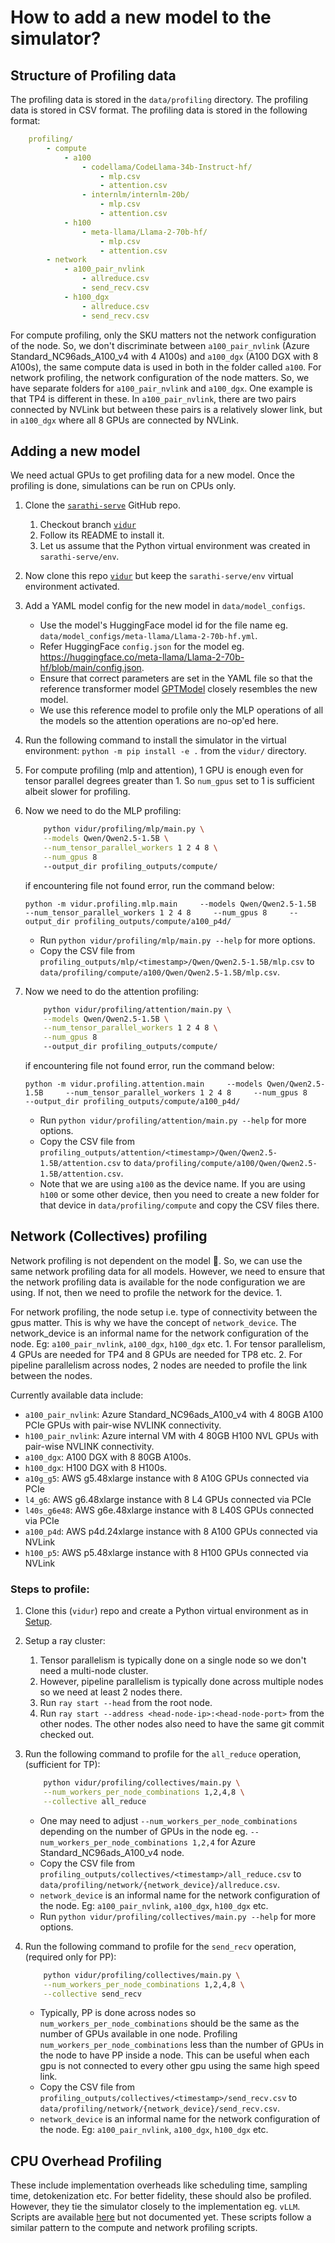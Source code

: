 # How to add a new model to the simulator?

## Structure of Profiling data

The profiling data is stored in the `data/profiling` directory. The profiling data is stored in CSV format. The profiling data is stored in the following format:

```yaml
    profiling/
        - compute
            - a100
                - codellama/CodeLlama-34b-Instruct-hf/
                    - mlp.csv
                    - attention.csv
                - internlm/internlm-20b/
                    - mlp.csv
                    - attention.csv
            - h100
                - meta-llama/Llama-2-70b-hf/
                    - mlp.csv
                    - attention.csv
        - network
            - a100_pair_nvlink
                - allreduce.csv
                - send_recv.csv
            - h100_dgx
                - allreduce.csv
                - send_recv.csv
```

For compute profiling, only the SKU matters not the network configuration of the node. So, we don't discriminate between `a100_pair_nvlink` (Azure Standard_NC96ads_A100_v4 with 4 A100s) and `a100_dgx` (A100 DGX with 8 A100s), the same compute data is used in both in the folder called `a100`.
For network profiling, the network configuration of the node matters. So, we have separate folders for `a100_pair_nvlink` and `a100_dgx`. One example is that TP4 is different in these. In `a100_pair_nvlink`, there are two pairs connected by NVLink but between these pairs is a relatively slower link, but in `a100_dgx` where all 8 GPUs are connected by NVLink.

## Adding a new model

We need actual GPUs to get profiling data for a new model. Once the profiling is done, simulations can be run on CPUs only.

1. Clone the [`sarathi-serve`](https://github.com/microsoft/sarathi-serve) GitHub repo.
    1. Checkout branch [`vidur`](https://github.com/microsoft/sarathi-serve/tree/vidur)
    1. Follow its README to install it.
    1. Let us assume that the Python virtual environment was created in `sarathi-serve/env`.
1. Now clone this repo [`vidur`](https://github.com/microsoft/vidur) but keep the `sarathi-serve/env` virtual environment activated.
1. Add a YAML model config for the new model in `data/model_configs`.
    - Use the model's HuggingFace model id for the file name eg. `data/model_configs/meta-llama/Llama-2-70b-hf.yml`.
    - Refer HuggingFace `config.json` for the model eg. <https://huggingface.co/meta-llama/Llama-2-70b-hf/blob/main/config.json>.
    - Ensure that correct parameters are set in the YAML file so that the reference transformer model [GPTModel](vidur/profiling/mlp/mlp_impl.py) closely resembles the new model.
    - We use this reference model to profile only the MLP operations of all the models so the attention operations are no-op'ed here.
1. Run the following command to install the simulator in the virtual environment: `python -m pip install -e .` from the `vidur/` directory.
1. For compute profiling (mlp and attention), 1 GPU is enough even for tensor parallel degrees greater than 1. So `num_gpus` set to 1 is sufficient albeit slower for profiling.
1. Now we need to do the MLP profiling:

    ```bash
        python vidur/profiling/mlp/main.py \
        --models Qwen/Qwen2.5-1.5B \
        --num_tensor_parallel_workers 1 2 4 8 \
        --num_gpus 8
        --output_dir profiling_outputs/compute/
    ```
    if encountering file not found error, run the command below:
    ```
    python -m vidur.profiling.mlp.main     --models Qwen/Qwen2.5-1.5B     --num_tensor_parallel_workers 1 2 4 8     --num_gpus 8     --output_dir profiling_outputs/compute/a100_p4d/ 
    ```

    - Run `python vidur/profiling/mlp/main.py --help` for more options.
    - Copy the CSV file from `profiling_outputs/mlp/<timestamp>/Qwen/Qwen2.5-1.5B/mlp.csv` to `data/profiling/compute/a100/Qwen/Qwen2.5-1.5B/mlp.csv`.
1. Now we need to do the attention profiling:

    ```bash
        python vidur/profiling/attention/main.py \
        --models Qwen/Qwen2.5-1.5B \
        --num_tensor_parallel_workers 1 2 4 8 \
        --num_gpus 8
        --output_dir profiling_outputs/compute/
    ```
    if encountering file not found error, run the command below:
    ```
    python -m vidur.profiling.attention.main     --models Qwen/Qwen2.5-1.5B     --num_tensor_parallel_workers 1 2 4 8     --num_gpus 8     --output_dir profiling_outputs/compute/a100_p4d/ 
    ```

    - Run `python vidur/profiling/attention/main.py --help` for more options.
    - Copy the CSV file from `profiling_outputs/attention/<timestamp>/Qwen/Qwen2.5-1.5B/attention.csv` to `data/profiling/compute/a100/Qwen/Qwen2.5-1.5B/attention.csv`.
    - Note that we are using `a100` as the device name. If you are using `h100` or some other device, then you need to create a new folder for that device in `data/profiling/compute` and copy the CSV files there.

## Network (Collectives) profiling

Network profiling is not dependent on the model 🎉. So, we can use the same network profiling data for all models. However, we need to ensure that the network profiling data is available for the node configuration we are using. If not, then we need to profile the network for the device. 1.

For network profiling, the node setup i.e. type of connectivity between the gpus matter. This is why we have the concept of `network_device`. The network_device is an informal name for the network configuration of the node. Eg: `a100_pair_nvlink`, `a100_dgx`, `h100_dgx` etc.
    1. For tensor parallelism, 4 GPUs are needed for TP4 and 8 GPUs are needed for TP8 etc.
    2. For pipeline parallelism across nodes, 2 nodes are needed to profile the link between the nodes.

Currently available data include:

- `a100_pair_nvlink`: Azure Standard_NC96ads_A100_v4 with 4 80GB A100 PCIe GPUs with pair-wise NVLINK connectivity.
- `h100_pair_nvlink`: Azure internal VM with 4 80GB H100 NVL GPUs with pair-wise NVLINK connectivity.
- `a100_dgx`: A100 DGX with 8 80GB A100s.
- `h100_dgx`: H100 DGX with 8 H100s.
- `a10g_g5`: AWS g5.48xlarge instance with 8 A10G GPUs connected via PCIe
- `l4_g6`: AWS g6.48xlarge instance with 8 L4 GPUs connected via PCIe
- `l40s_g6e48`: AWS g6e.48xlarge instance with 8 L40S GPUs connected via PCIe
- `a100_p4d`: AWS p4d.24xlarge instance with 8 A100 GPUs connected via NVLink
- `h100_p5`: AWS p5.48xlarge instance with 8 H100 GPUs connected via NVLink 

### Steps to profile:

1. Clone this (`vidur`) repo and create a Python virtual environment as in [Setup](README.md).
1. Setup a ray cluster:
    1. Tensor parallelism is typically done on a single node so we don't need a multi-node cluster.
    1. However, pipeline parallelism is typically done across multiple nodes so we need at least 2 nodes there.
    1. Run `ray start --head` from the root node.
    1. Run `ray start --address <head-node-ip>:<head-node-port>` from the other nodes. The other nodes also need to have the same git commit checked out.
1. Run the following command to profile for the `all_reduce` operation, (sufficient for TP):

    ```bash
        python vidur/profiling/collectives/main.py \
        --num_workers_per_node_combinations 1,2,4,8 \
        --collective all_reduce
    ```

    - One may need to adjust `--num_workers_per_node_combinations` depending on the number of GPUs in the node eg. `--num_workers_per_node_combinations 1,2,4` for Azure Standard_NC96ads_A100_v4 node.
    - Copy the CSV file from `profiling_outputs/collectives/<timestamp>/all_reduce.csv` to `data/profiling/network/{network_device}/allreduce.csv`.
    - `network_device` is an informal name for the network configuration of the node. Eg: `a100_pair_nvlink`, `a100_dgx`, `h100_dgx` etc.
    - Run `python vidur/profiling/collectives/main.py --help` for more options.
1. Run the following command to profile for the `send_recv` operation, (required only for PP):

    ```bash
        python vidur/profiling/collectives/main.py \
        --num_workers_per_node_combinations 1,2,4,8 \
        --collective send_recv
    ```

    - Typically, PP is done across nodes so `num_workers_per_node_combinations` should be the same as the number of GPUs available in one node. Profiling `num_workers_per_node_combinations` less than the number of GPUs in the node to have PP inside a node. This can be useful when each gpu is not connected to every other gpu using the same high speed link.
    - Copy the CSV file from `profiling_outputs/collectives/<timestamp>/send_recv.csv` to `data/profiling/network/{network_device}/send_recv.csv`.
    - `network_device` is an informal name for the network configuration of the node. Eg: `a100_pair_nvlink`, `a100_dgx`, `h100_dgx` etc.

## CPU Overhead Profiling

These include implementation overheads like scheduling time, sampling time, detokenization etc. For better fidelity, these should also be profiled. However, they tie the simulator closely to the implementation eg. `vLLM`. Scripts are available [here](vidur/profiling/cpu_overhead/) but not documented yet. These scripts follow a similar pattern to the compute and network profiling scripts.
